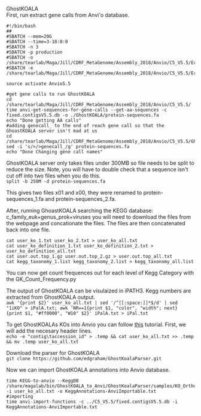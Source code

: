 GhostKOALA  
First, run extract gene calls from Anvi'o database.
```
#!/bin/bash
##
#SBATCH --mem=20G
#SBATCH --time=3-18:0:0
#SBATCH -n 3
#SBATCH -p production
#SBATCH -o /share/tearlab/Maga/Jill/CDRF_MetaGenome/Assembly_2018/Anvio/C5_V5.5/Error_Out_Files/Get_AA.out
#SBATCH -e /share/tearlab/Maga/Jill/CDRF_MetaGenome/Assembly_2018/Anvio/C5_V5.5/Error_Out_Files/Get_AA.err

source activate Anvio5.5

#get gene calls to run GhostKOALA
cd /share/tearlab/Maga/Jill/CDRF_MetaGenome/Assembly_2018/Anvio/C5_V5.5/
time anvi-get-sequences-for-gene-calls --get-aa-sequences -c fixed.contigsV5.5.db -o ./GhostKOALA/protein-sequences.fa
echo "Done getting AA calls"
#adding genecall_ to the end of reach gene call so that the GhoastKOALA server isn't mad at us
cd /share/tearlab/Maga/Jill/CDRF_MetaGenome/Assembly_2018/Anvio/C5_V5.5/GhostKOALA/
sed -i 's/>/>genecall_/g' protein-sequences.fa
echo "Done Changing gene call names"
```

GhostKOALA server only takes files under 300MB so file needs to be split to reduce the size. Note, you will have to double check that a sequence isn't cut off into two files when you do this.  
`split -b 250M -d protein-sequences.fa`  

This gives two files x01 and x00, they were renamed to protein-sequences_1.fa and protein-sequences_2.fa.  

After, running GhoastKOALA searching the KEGG database: c_family_euk+genus_prok+viruses you will need to download the files from the webpage and concationate the files. The files are then concatenated back into one file.  

```
cat user_ko_1.txt user_ko_2.txt > user_ko_all.txt
cat user_ko_definition_1.txt user_ko_definition_2.txt > user_ko_definition_all.txt
cat user.out.top_1.gz user.out.top_2.gz > user.out.top_all.txt
cat kegg_taxonomy_1.list kegg_taxonomy_2.list > kegg_taxonomy_all.list
```

You can now get count frequences out for each level of Kegg Category with the GK_Count_Frequency.py

The output of GhostKOALA can be visulaized in iPATH3. Kegg numbers are extracted from GhostKOALA output.  
`awk '{print $2}' user_ko_all.txt | sed '/^[[:space:]]*$/d' | sed "1iKO" > iPalA.txt; awk 'NR==1{print $1, "color", "width"; next} {print $1, "#ff0000", "W10" $2}' iPalA.txt > iPal.txt`

To get GhostKOALAs KOs into Anvio you can follow [this](http://merenlab.org/2018/01/17/importing-ghostkoala-annotations/) tutorial. First, we will add the necesary header lines.   
`echo -e "contig\taccession_id" > .temp && cat user_ko_all.txt >> .temp && mv .temp user_ko_all.txt`

Download the parser for GhostKOALA  
`git clone https://github.com/edgraham/GhostKoalaParser.git`  

Now we can import GhostKOALA annotations into Anvio database.  

```
time KEGG-to-anvio --KeggDB /share/magalab/bin/GhostKOALA_to_Anvi/GhostKoalaParser/samples/KO_Orthology_ko00001.txt -i user_ko_all.txt -o KeggAnnotations-AnviImportable.txt
#importing
time anvi-import-functions -c ../C5_V5.5/fixed.contigsV5.5.db -i KeggAnnotations-AnviImportable.txt
```
